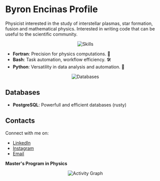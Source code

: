 # Byron Encinas Profile

Physicist interested in the study of interstellar plasmas, star formation, fusion and mathematical physics. Interested in writing code that can be useful to the scientific community.

<p align="center">
  <img src="https://skillicons.dev/icons?i=fortran,bash,python" alt="Skills">
</p>

- **Fortran**: Precision for physics computations. 🧮
- **Bash**: Task automation, workflow efficiency. 🛠️
- **Python**: Versatility in data analysis and automation. 🐍

<p align="center">
  <img src="https://skillicons.dev/icons?i=postgresql" alt="Databases">
</p>

## Databases

- **PostgreSQL**: Powerfull and efficient databases (rusty)

## Contacts

Connect with me on:

- [LinkedIn](https://www.linkedin.com/in/byron-encinas-velazquez/)
- [Instagram](https://www.instagram.com/byron.en.ve/)
- [Email](mailto:byron_encinas@outlook.com)

**Master's Program in Physics**

<p align="center">
  <img src="https://github-readme-stats.vercel.app/api?username=ByronEncinas&show_icons=true&hide_border=true" alt="Activity Graph">
</p>

